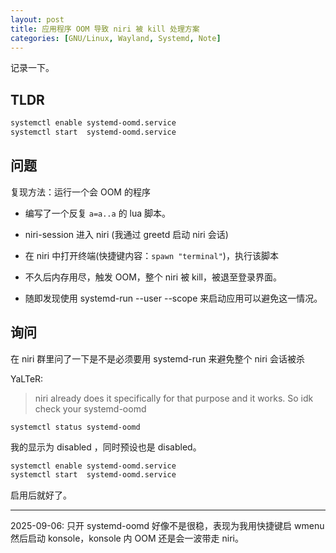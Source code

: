 ```yaml
---
layout: post
title: 应用程序 OOM 导致 niri 被 kill 处理方案
categories: [GNU/Linux, Wayland, Systemd, Note]
---
```


记录一下。

## TLDR

```bash
systemctl enable systemd-oomd.service
systemctl start  systemd-oomd.service
```


## 问题

复现方法：运行一个会 OOM 的程序

- 编写了一个反复 `a=a..a` 的 lua 脚本。
- niri-session 进入 niri (我通过 greetd 启动 niri 会话)
- 在 niri 中打开终端(快捷键内容：`spawn "terminal"`)，执行该脚本
- 不久后内存用尽，触发 OOM，整个 niri 被 kill，被退至登录界面。

- 随即发现使用 systemd-run --user --scope 来启动应用可以避免这一情况。

## 询问

在 niri 群里问了一下是不是必须要用 systemd-run 来避免整个 niri 会话被杀

YaLTeR:
> niri already does it
> specifically for that purpose
> and it works. So idk check your systemd-oomd

```
systemctl status systemd-oomd
```

我的显示为 disabled ，同时预设也是 disabled。
```bash
systemctl enable systemd-oomd.service
systemctl start  systemd-oomd.service
```
启用后就好了。

---

2025-09-06: 只开 systemd-oomd 好像不是很稳，表现为我用快捷键启 wmenu 然后启动 konsole，konsole 内 OOM 还是会一波带走 niri。

